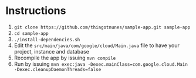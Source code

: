 # Instructions

1. `git clone https://github.com/thiagotnunes/sample-app.git sample-app`
2. `cd sample-app`
3. `./install-dependencies.sh`
4. Edit the `src/main/java/com/google/cloud/Main.java` file to have your project, instance and database
5. Recompile the app by issuing `mvn compile`
6. Run by issuing `mvn exec:java -Dexec.mainClass=com.google.cloud.Main -Dexec.cleanupDaemonThreads=false`
